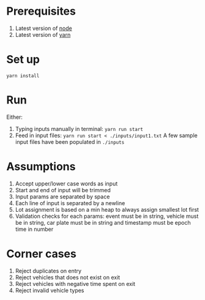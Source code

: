 # Prerequisites
1. Latest version of [node](https://nodejs.org/en/download/)
2. Latest version of [yarn](https://classic.yarnpkg.com/en/docs/install/#mac-stable)

# Set up
`yarn install`

# Run
Either:
1. Typing inputs manually in terminal: `yarn run start`
2. Feed in input files: `yarn run start < ./inputs/input1.txt`
A few sample input files have been populated in `./inputs`

# Assumptions
1. Accept upper/lower case words as input
2. Start and end of input will be trimmed
3. Input params are separated by space
4. Each line of input is separated by a newline
5. Lot assignment is based on a min heap to always assign smallest lot first
6. Validation checks for each params: event must be in string, vehicle must be in string, car plate must be in string and timestamp must be epoch time in number

# Corner cases
1. Reject duplicates on entry
2. Reject vehicles that does not exist on exit
3. Reject vehicles with negative time spent on exit
4. Reject invalid vehicle types
